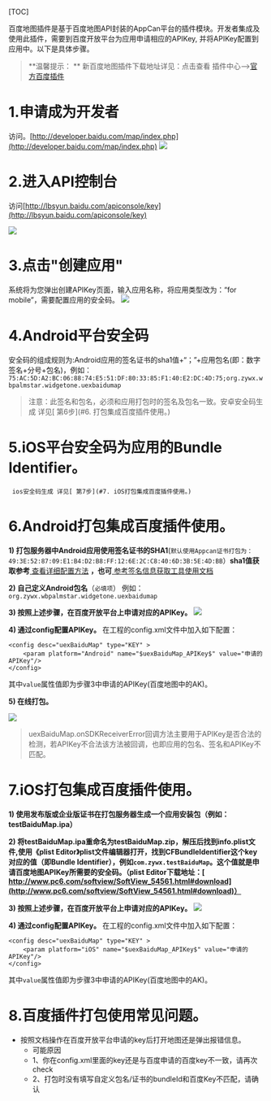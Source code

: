 [TOC]
 
百度地图插件是基于百度地图API封装的AppCan平台的插件模块。开发者集成及使用此插件，需要到百度开放平台为应用申请相应的APIKey, 并将APIKey配置到应用中。以下是具体步骤。
> **温馨提示： **
新百度地图插件下载地址详见：点击查看 插件中心-->[官方百度插件](http://plugin.appcan.cn/details.html?id=281_index) 
 
 
# 1.申请成为开发者

访问。[http://developer.baidu.com/map/index.php](http://developer.baidu.com/map/index.php) 
 ![](http://newdocx.appcan.cn/docximg/132610o2014p11l27l.png) 
 
 
# 2.进入API控制台

访问[http://lbsyun.baidu.com/apiconsole/key](http://lbsyun.baidu.com/apiconsole/key) 

 ![](http://newdocx.appcan.cn/docximg/132626n2014d11o27t.png) 
# 3.点击"创建应用"

系统将为您弹出创建APIKey页面，输入应用名称，将应用类型改为：“for mobile”，需要配置应用的安全码。
![](http://newdocx.appcan.cn/docximg/132639i2014e11t27o.png) 
 
# 4.Android平台安全码

安全码的组成规则为:Android应用的签名证书的sha1值+“；”+应用包名(即：数字签名+分号+包名)，例如：````75:AC:5D:A2:BC:06:88:74:E5:51:DF:80:33:85:F1:40:E2:DC:4D:75;org.zywx.wbpalmstar.widgetone.uexbaidumap````
>注意：此签名和包名，必须和应用打包时的签名及包名一致。安卓安全码生成 详见[ 第6步](#6. 打包集成百度插件使用。) 
 
# 5.iOS平台安全码为应用的Bundle Identifier。
     ios安全码生成 详见[ 第7步](#7. iOS打包集成百度插件使用。) 
 
# 6.Android打包集成百度插件使用。
 
**1) 打包服务器中Android应用使用签名证书的SHA1**(````默认使用Appcan证书打包为：49:3E:52:87:09:E1:B4:D2:B8:FF:12:6E:2C:C8:40:6D:3B:5E:4D:BB````）**sha1值获取参考**[ 查看详细配置方法](http://developer.baidu.com/map/index.php?title=androidsdk/guide/key) **，也可**[ 参考签名信息获取工具使用文档](http://newdocx.appcan.cn/index.html?templateId=531http://) 
 
**2) 自己定义Android包名**（````必填项````） 
例如：  ````org.zywx.wbpalmstar.widgetone.uexbaidumap````
 
**3) 按照上述步骤，在百度开放平台上申请对应的APIKey。**
 ![](http://newdocx.appcan.cn/docximg/145357l2015r0o23h.png) 

**4) 通过config配置APIKey。**
在工程的config.xml文件中加入如下配置：

```
<config desc="uexBaiduMap" type="KEY" >
	<param platform="Android" name="$uexBaiduMap_APIKey$" value="申请的APIKey"/>
</config>
```

其中`value`属性值即为步骤3中申请的APIKey(百度地图中的AK)。

**5) 在线打包。**

  ![](http://newdocx.appcan.cn/docximg/165513w2015n0g27w.png) 
>uexBaiduMap.onSDKReceiverError回调方法主要用于APIKey是否合法的检测，若APIKey不合法该方法被回调，也即应用的包名、签名和APIKey不匹配。

# 7.iOS打包集成百度插件使用。

**1) 使用发布版或企业版证书在打包服务器生成一个应用安装包（例如：testBaiduMap.ipa）**
 
**2) 将testBaiduMap.ipa重命名为testBaiduMap.zip，解压后找到info.plist文件,使用《plist Editor》plist文件编辑器打开，找到CFBundleIdentifier这个key对应的值（即Bundle Identifier），例如````com.zywx.testBaiduMap````。这个值就是申请百度地图APIKey所需要的安全码。（plist Editor下载地址：[ http://www.pc6.com/softview/SoftView_54561.html#download](http://www.pc6.com/softview/SoftView_54561.html#download)）**
 
**3) 按照上述步骤，在百度开放平台上申请对应的APIKey。**
 ![](http://newdocx.appcan.cn/docximg/145344s2015d0a23h.png) 
 
**4) 通过config配置APIKey。**
在工程的config.xml文件中加入如下配置：

```
<config desc="uexBaiduMap" type="KEY" >
	<param platform="iOS" name="$uexBaiduMap_APIKey$" value="申请的APIKey"/>
</config>
```
其中`value`属性值即为步骤3中申请的APIKey(百度地图中的AK)。

# 8.百度插件打包使用常见问题。

* 按照文档操作在百度开放平台申请的key后打开地图还是弹出报错信息。
	* 可能原因
	* 1、你在config.xml里面的key还是与百度申请的百度key不一致，请再次check
	* 2、打包时没有填写自定义包名/证书的bundleId和百度Key不匹配，请确认